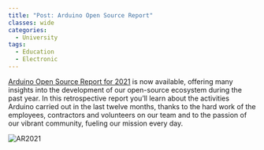 ```yaml
---
title: "Post: Arduino Open Source Report"
classes: wide
categories:
  - University
tags:
  - Education
  - Electronic
---
```


[Arduino Open Source Report for 2021](https://blog.arduino.cc/2022/01/13/the-2021-arduino-open-source-report-is-out/) is now available, offering many insights into the development of our open-source ecosystem during the past year.
In this retrospective report you’ll learn about the activities Arduino carried out in the last twelve months, thanks to the hard work of the employees, contractors and volunteers on our team and to the passion of our vibrant community, fueling our mission every day.

![AR2021](https://blog.arduino.cc/wp-content/uploads/2022/01/Cover-Blogpost-Open-Source-Report-2021-1024x549.jpg)
